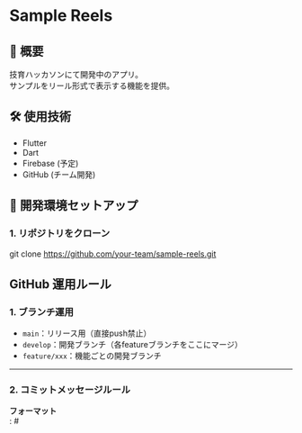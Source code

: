 # Sample Reels

## 📌 概要
技育ハッカソンにて開発中のアプリ。  
サンプルをリール形式で表示する機能を提供。

## 🛠 使用技術
- Flutter
- Dart
- Firebase (予定)
- GitHub (チーム開発)

## 🚀 開発環境セットアップ
### 1. リポジトリをクローン
git clone https://github.com/your-team/sample-reels.git

## GitHub 運用ルール
### 1. ブランチ運用
- `main`：リリース用（直接push禁止）
- `develop`：開発ブランチ（各featureブランチをここにマージ）
- `feature/xxx`：機能ごとの開発ブランチ

---

### 2. コミットメッセージルール

**フォーマット**    
<Type>: #<Issue Number> <Title>  
**例**  
git commit -m "feat: #123 ログイン機能の実装をする"  
※ コメント内容は、現在形が正しいらしい。"何々した"ではなくて  
### Type（コミットの種類）一覧  

| Type       | 説明                          | 
|------------|-------------------------------| 
| `feat`     | 新機能追加                     | 
| `fix`      | バグ修正                       | 
| `update`   | 機能修正                       | 
| `remove`   | ファイル削除                   | 
| `doc`      | README等の更新                 | 
